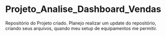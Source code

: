 # Projeto_Analise_Dashboard_Vendas
Repositório do Projeto criado. Planejo realizar um update do repositório, criando seus arquivos, quando meu setup de equipamentos me permitir.
